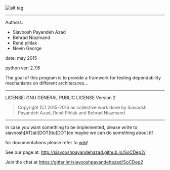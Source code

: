 ![alt tag](https://cloud.githubusercontent.com/assets/6337603/14418625/cacaca68-ffc8-11e5-962d-f59383848a74.png)

----------

Authors:
* Siavoosh Payandeh Azad 
* Behrad Niazmand
* René pihlak 
* Nevin George

date: may 2015

python ver: 2.7.6

The goal of this program is to provide a framwork for testing dependability mechanisms on different architecures... 

----------
LICENSE: GNU GENERAL PUBLIC LICENSE Version 2

>Copyright (C) 2015-2016 as collective work done by Siavoosh Payandeh Azad, René Pihlak and Behrad Niazmand

----------
 
In case you want something to be implemented, please write to: siavoosh[AT]ati[DOT]ttu[DOT]ee  maybe we can do something about it!

for documentations please refer to [wiki](https://github.com/siavooshpayandehazad/SoCDep2/wiki)!
 
See our page at: http://siavooshpayandehazad.github.io/SoCDep2/

Join the chat at https://gitter.im/siavooshpayandehazad/SoCDep2
